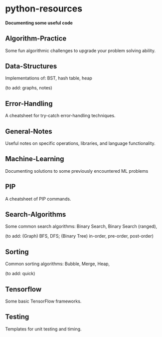 # python-resources
#### Documenting some useful code

## Algorithm-Practice
Some fun algorithmic challenges to upgrade your problem solving ability.

## Data-Structures
Implementations of: BST, hash table, heap

(to add: graphs, notes)

## Error-Handling
A cheatsheet for try-catch error-handling techniques.

## General-Notes
Useful notes on specific operations, libraries, and language functionality.

## Machine-Learning
Documenting solutions to some previously encountered ML problems

## PIP
A cheatsheet of PIP commands.

## Search-Algorithms
Some common search algorithms: Binary Search, Binary Search (ranged), 

(to add: (Graph) BFS, DFS; (Binary Tree) in-order, pre-order, post-order)

## Sorting
Common sorting algorithms: Bubble, Merge, Heap,

(to add: quick)

## Tensorflow
Some basic TensorFlow frameworks.

## Testing
Templates for unit testing and timing.
